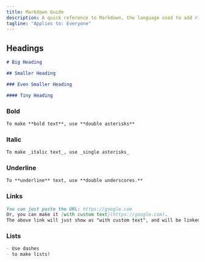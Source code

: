 ```yaml
---
title: Markdown Guide
description: A quick reference to Markdown, the language used to add rich text in Hayya editor boxes
tagline: "Applies to: Everyone"
---
```


## Headings

```md
# Big Heading

## Smaller Heading

### Even Smaller Heading

#### Tiny Heading
```

### Bold

```md
To make **bold text**, use **double asterisks**
```

### Italic

```md
To make _italic text_, use _single asterisks_
```

### Underline

```md
To **underline** text, use **double underscores.**
```

### Links

```md
You can just paste the URL: https://google.com
Or, you can make it [with custom text](https://google.com).
The above link will just show as "with custom text", and will be linked to https://google.com.
```

### Lists

```md
- Use dashes
- to make lists!
```

